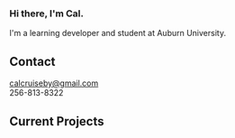 ### Hi there, I'm Cal.

I'm a learning developer and student at Auburn University.

## __Contact__
calcruiseby@gmail.com  
256-813-8322


## __Current Projects__

